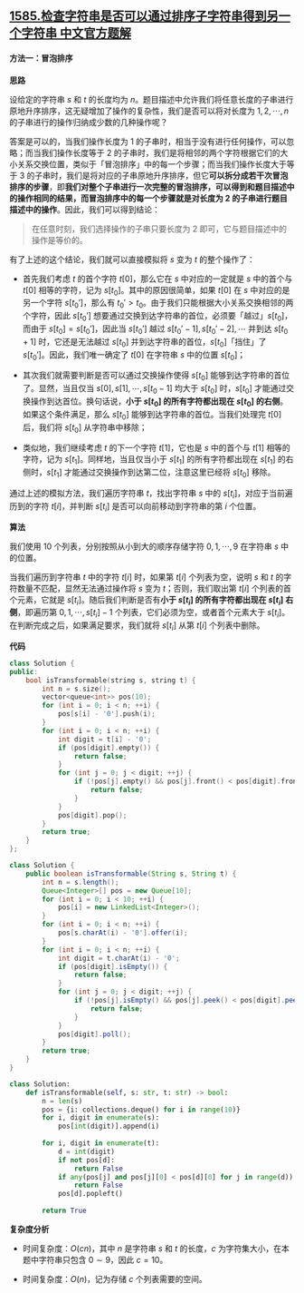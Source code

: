 ## [1585.检查字符串是否可以通过排序子字符串得到另一个字符串 中文官方题解](https://leetcode.cn/problems/check-if-string-is-transformable-with-substring-sort-operations/solutions/100000/jian-cha-zi-fu-chuan-shi-fou-ke-yi-tong-guo-pai-2)

#### 方法一：冒泡排序

**思路**

设给定的字符串 $s$ 和 $t$ 的长度均为 $n$。题目描述中允许我们将任意长度的子串进行原地升序排序，这无疑增加了操作的复杂性，我们是否可以将对长度为 $1, 2, \cdots, n$ 的子串进行的操作归纳成少数的几种操作呢？

答案是可以的，当我们操作长度为 $1$ 的子串时，相当于没有进行任何操作，可以忽略；而当我们操作长度等于 $2$ 的子串时，我们是将相邻的两个字符根据它们的大小关系交换位置，类似于「冒泡排序」中的每一个步骤；而当我们操作长度大于等于 $3$ 的子串时，我们是将对应的子串原地升序排序，但它**可以拆分成若干次冒泡排序的步骤**，即**我们对整个子串进行一次完整的冒泡排序，可以得到和题目描述中的操作相同的结果，而冒泡排序中的每一个步骤就是对长度为 $2$ 的子串进行题目描述中的操作**。因此，我们可以得到结论：

> 在任意时刻，我们选择操作的子串只要长度为 $2$ 即可，它与题目描述中的操作是等价的。

有了上述的这个结论，我们就可以直接模拟将 $s$ 变为 $t$ 的整个操作了：

- 首先我们考虑 $t$ 的首个字符 $t[0]$，那么它在 $s$ 中对应的一定就是 $s$ 中的首个与 $t[0]$ 相等的字符，记为 $s[t_0]$。其中的原因很简单，如果 $t[0]$ 在 $s$ 中对应的是另一个字符 $s[t_0']$，那么有 $t_0' > t_0$。由于我们只能根据大小关系交换相邻的两个字符，因此 $s[t_0']$ 想要通过交换到达字符串的首位，必须要「越过」$s[t_0]$，而由于 $s[t_0] = s[t_0']$，因此当 $s[t_0']$ 越过 $s[t_0'-1], s[t_0'-2], \cdots$ 并到达 $s[t_0+1]$ 时，它还是无法越过 $s[t_0]$ 并到达字符串的首位，$s[t_0]$「挡住」了 $s[t_0']$。因此，我们唯一确定了 $t[0]$ 在字符串 $s$ 中的位置 $s[t_0]$；

- 其次我们就需要判断是否可以通过交换操作使得 $s[t_0]$ 能够到达字符串的首位了。显然，当且仅当 $s[0], s[1], \cdots, s[t_0-1]$ 均大于 $s[t_0]$ 时，$s[t_0]$ 才能通过交换操作到达首位。换句话说，**小于 $s[t_0]$ 的所有字符都出现在 $s[t_0]$ 的右侧**。如果这个条件满足，那么 $s[t_0]$ 能够到达字符串的首位。当我们处理完 $t[0]$ 后，我们将 $s[t_0]$ 从字符串中移除；

- 类似地，我们继续考虑 $t$ 的下一个字符 $t[1]$，它也是 $s$ 中的首个与 $t[1]$ 相等的字符，记为 $s[t_1]$。同样地，当且仅当小于 $s[t_1]$ 的所有字符都出现在 $s[t_1]$ 的右侧时，$s[t_1]$ 才能通过交换操作到达第二位，注意这里已经将 $s[t_0]$ 移除。

通过上述的模拟方法，我们遍历字符串 $t$，找出字符串 $s$ 中的 $s[t_i]$，对应于当前遍历到的字符 $t[i]$，并判断 $s[t_i]$ 是否可以向前移动到字符串的第 $i$ 个位置。

**算法**

我们使用 $10$ 个列表，分别按照从小到大的顺序存储字符 $0, 1, \cdots, 9$ 在字符串 $s$ 中的位置。

当我们遍历到字符串 $t$ 中的字符 $t[i]$ 时，如果第 $t[i]$ 个列表为空，说明 $s$ 和 $t$ 的字符数量不匹配，显然无法通过操作将 $s$ 变为 $t$；否则，我们取出第 $t[i]$ 个列表的首个元素，它就是 $s[t_i]$。随后我们判断是否有**小于 $s[t_i]$ 的所有字符都出现在 $s[t_i]$ 右侧**，即遍历第 $0, 1, \cdots, s[t_i]-1$ 个列表，它们必须为空，或者首个元素大于 $s[t_i]$。在判断完成之后，如果满足要求，我们就将 $s[t_i]$ 从第 $t[i]$ 个列表中删除。

**代码**

```C++ [sol1-C++]
class Solution {
public:
    bool isTransformable(string s, string t) {
        int n = s.size();
        vector<queue<int>> pos(10);
        for (int i = 0; i < n; ++i) {
            pos[s[i] - '0'].push(i);
        }
        for (int i = 0; i < n; ++i) {
            int digit = t[i] - '0';
            if (pos[digit].empty()) {
                return false;
            }
            for (int j = 0; j < digit; ++j) {
                if (!pos[j].empty() && pos[j].front() < pos[digit].front()) {
                    return false;
                }
            }
            pos[digit].pop();
        }
        return true;
    }
};
```

```Java [sol1-Java]
class Solution {
    public boolean isTransformable(String s, String t) {
        int n = s.length();
        Queue<Integer>[] pos = new Queue[10];
        for (int i = 0; i < 10; ++i) {
            pos[i] = new LinkedList<Integer>();
        }
        for (int i = 0; i < n; ++i) {
            pos[s.charAt(i) - '0'].offer(i);
        }
        for (int i = 0; i < n; ++i) {
            int digit = t.charAt(i) - '0';
            if (pos[digit].isEmpty()) {
                return false;
            }
            for (int j = 0; j < digit; ++j) {
                if (!pos[j].isEmpty() && pos[j].peek() < pos[digit].peek()) {
                    return false;
                }
            }
            pos[digit].poll();
        }
        return true;
    }
}
```

```Python [sol1-Python3]
class Solution:
    def isTransformable(self, s: str, t: str) -> bool:
        n = len(s)
        pos = {i: collections.deque() for i in range(10)}
        for i, digit in enumerate(s):
            pos[int(digit)].append(i)
        
        for i, digit in enumerate(t):
            d = int(digit)
            if not pos[d]:
                return False
            if any(pos[j] and pos[j][0] < pos[d][0] for j in range(d)):
                return False
            pos[d].popleft()
        
        return True
```

**复杂度分析**

- 时间复杂度：$O(cn)$，其中 $n$ 是字符串 $s$ 和 $t$ 的长度，$c$ 为字符集大小，在本题中字符串只包含 $0 \sim 9$，因此 $c=10$。

- 时间复杂度：$O(n)$，记为存储 $c$ 个列表需要的空间。
